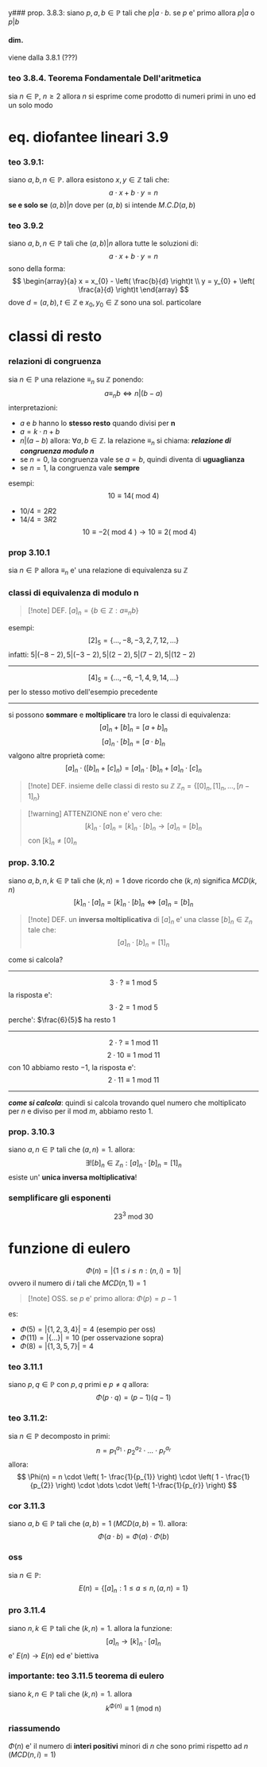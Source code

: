 y### prop. 3.8.3:
siano $p,a,b \in \mathbb P$ tali che $p|a \cdot b$. se $p$ e' primo allora $p|a$ o $p|b$
#### dim.
viene dalla 3.8.1 (???)

### teo 3.8.4. Teorema Fondamentale Dell'aritmetica
sia $n\in \mathbb P$, $n \geq 2$ allora $n$ si esprime come prodotto di numeri primi in uno ed un solo modo

# eq. diofantee lineari 3.9
### teo 3.9.1:
siano $a,b,n \in \mathbb P$. allora esistono $x,y \in \mathbb Z$ tali che:
$$
a \cdot x + b \cdot y = n
$$
**se e solo se** $(a,b) | n$ dove per $(a,b)$ si intende $M.C.D(a,b)$

### teo 3.9.2
siano $a,b,n \in \mathbb P$ tali che $(a,b)|n$ allora tutte le soluzioni di:
$$
a \cdot x + b \cdot y = n
$$
sono della forma:  
$$
\begin{array}{a}
x = x_{0} - \left( \frac{b}{d} \right)t  \\
y = y_{0} + \left( \frac{a}{d} \right)t
\end{array}
$$
dove $d = (a,b), t\in \mathbb Z$ e $x_{0}, y_{0} \in \mathbb Z$ sono una sol. particolare

# classi di resto
### relazioni di congruenza
sia $n \in \mathbb P$ una relazione $\equiv_{n}$ su $\mathbb Z$ ponendo:
$$
a \equiv_{n} b \iff n|(b-a)
$$
interpretazioni:
* $a \text{ e } b$ hanno lo **stesso resto** quando divisi per **n**
* $a=k \cdot n + b$
* $n|(a-b)$
allora: $\forall a,b \in \mathbb Z$. la relazione $\equiv_{n}$ si chiama: ***relazione di congruenza modulo n***
* se $n=0$, la congruenza vale se $a=b$, quindi diventa di **uguaglianza**
* se $n=1$, la congruenza vale **sempre**

esempi:
$$
10 \equiv 14 (\text{ mod 4})
$$
* $10 /4 = 2R 2$
* $14 / 4 = 3 R 2$
$$
10 \equiv -2 ( \text{ mod 4 }) \to 10 \equiv 2( \text{ mod } 4 )
$$
### prop 3.10.1
sia $n \in \mathbb P$ allora $\equiv_{n}$ e' una relazione di equivalenza su $\mathbb Z$

### classi di equivalenza di modulo n
> [!note] DEF.
> $[a]_{n} = \{ b \in \mathbb Z: a \equiv_{n} b \}$

esempi:
$$
[2]_{5} = \{ \dots, -8,-3,2,7,12,\dots\}
$$
infatti: $5|(-8-2), 5|(-3-2), 5|(2-2), 5|(7-2), 5|(12-2)$

---
$$
[4]_{5} = \{ \dots, -6,-1,4,9,14,\dots \}
$$
per lo stesso motivo dell'esempio precedente

---

si possono **sommare** e **moltiplicare** tra loro le classi di equivalenza:
$$
[a]_{n} + [b]_{n} = [a+b]_{n}
$$
$$
[a]_{n} \cdot [b]_{n} = [a \cdot b]_{n}
$$
valgono altre proprietà come:
$$
[a]_{n} \cdot ([b]_{n} + [c]_{n}) = [a]_{n} \cdot [b]_{n} + [a]_{n} \cdot [c]_{n}
$$

> [!note] DEF. insieme delle classi di resto su $\mathbb Z$
> $\mathbb Z_{n} = \{ [0]_{n}, [1]_{n},\dots,[n-1]_{n}\}$


>[!warning] ATTENZIONE
> non e' vero che:
> $$
> [k]_{n} \cdot [a]_{n} = [k]_{n} \cdot [b]_{n} \to [a]_{n} = [b]_{n}
> $$
> con $[k]_{n}\neq [0]_{n}$

### prop. 3.10.2
siano $a,b,n,k \in \mathbb P$ tali che $(k,n)=1$ dove ricordo che $(k,n) \text{ significa } MCD(k,n)$
$$
[k]_{n} \cdot [a]_{n} = [k]_{n} \cdot [b]_{n} \iff [a]_{n} = [b]_{n}
$$

>[!note] DEF.
> un **inversa moltiplicativa** di $[a]_{n}$ e' una classe $[b]_{n} \in \mathbb Z_{n}$ tale che:
> $$
> [a]_{n} \cdot [b]_{n} = [1]_{n}
> $$

come si calcola?

---
$$
3 \cdot ? \equiv 1 \text{ mod } 5
$$
la risposta e': 
$$
3 \cdot 2 = 1 \text{ mod } 5
$$
perche': $\frac{6}{5}$ ha resto 1

---
$$
2 \cdot ? \equiv 1 \text{ mod } 11
$$
$$
2 \cdot 10 \equiv 1 \text{ mod 11}
$$
con $10$ abbiamo resto $-1$, la risposta e': 
$$
2 \cdot 11 \equiv 1 \text{ mod }11 
$$

---

***come si calcola***: quindi si calcola trovando quel numero che moltiplicato per $n$ e diviso per il $\text{ mod } m$, abbiamo resto 1.

### prop. 3.10.3
siano $a,n \in \mathbb P$  tali che $(a,n)=1$. allora:
$$
\exists! [b]_{n} \in \mathbb Z_{n} : [a]_{n} \cdot [b]_{n} = [1]_{n}
$$
esiste un' **unica inversa moltiplicativa**!

### semplificare gli esponenti
$$
23^3 \text{ mod 30}
$$

# funzione di eulero
$$
\Phi(n) = | \{ 1 \leq i\leq n: (n,i) =1 \}|
$$
ovvero il numero di $i$ tali che $MCD(n,1)=1$

>[!note] OSS.
>se $p$ e' primo allora: $\Phi(p)=p-1$

es:
* $\Phi(5) = |\{ 1, 2, 3, 4\}| = 4$ (esempio per oss)
* $\Phi(11) = |\{ \dots \}| = 10$ (per osservazione sopra)
* $\Phi(8) = |\{ 1,3,5,7 \}| = 4$
### teo 3.11.1
siano $p,q \in \mathbb P$ con $p,q$ primi e $p\neq q$ allora:
$$
\Phi(p \cdot q) = (p-1)(q-1)
$$
### teo 3.11.2:
sia $n\in \mathbb P$ decomposto in primi:
$$
n=p_{1}^{a_{1}} \cdot p_{2}^{a_{2}} \cdot \dots \cdot p_{r}^{a_{r}}
$$
allora: 
$$
\Phi(n) = n \cdot \left( 1- \frac{1}{p_{1}} \right) \cdot \left( 1 - \frac{1}{p_{2}} \right) \cdot \dots \cdot \left( 1-\frac{1}{p_{r}} \right)
$$
### cor 3.11.3
siano $a,b \in \mathbb P$ tali che $(a,b)=1$ ($MCD(a,b)=1$). allora:
$$
\Phi(a \cdot b) = \Phi(a) \cdot \Phi(b)
$$

### oss
sia $n \in \mathbb P$:
$$
E(n) = \{ [a]_{n}: 1\leq a\leq n, (a,n) = 1 \} 
$$

### pro 3.11.4
siano $n,k \in \mathbb P$ tali che $(k,n)=1$. allora la funzione:
$$
[a]_{n} \to [k]_{n} \cdot[a]_{n}
$$
e' $E(n) \to E(n)$ ed e' biettiva

### importante: teo 3.11.5 teorema di eulero
siano $k,n \in \mathbb P$ tali che $(k,n)=1$. allora
$$
k^{\Phi(n)} \equiv 1 \text{ (mod n)}
$$
### riassumendo
$\Phi(n)$ e' il numero di **interi positivi** minori di $n$ che sono primi rispetto ad $n$ ($MCD(n,i)=1$)